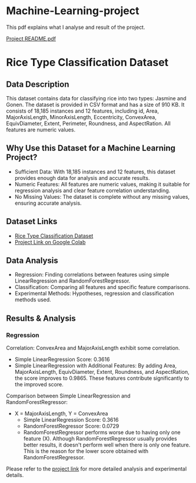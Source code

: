 # Machine-Learning-project

This pdf explains what I analyse and result of the project.  

[Project README.pdf](https://github.com/Kumoichi/Machine-Learning-project/files/10494901/Project.README.pdf)

# Rice Type Classification Dataset

## Data Description
This dataset contains data for classifying rice into two types: Jasmine and Gonen. The dataset is provided in CSV format and has a size of 910 KB. It consists of 18,185 instances and 12 features, including id, Area, MajorAxisLength, MinorAxisLength, Eccentricity, ConvexArea, EquivDiameter, Extent, Perimeter, Roundness, and AspectRation. All features are numeric values.

## Why Use this Dataset for a Machine Learning Project?
- Sufficient Data: With 18,185 instances and 12 features, this dataset provides enough data for analysis and accurate results.
- Numeric Features: All features are numeric values, making it suitable for regression analysis and clear feature correlation understanding.
- No Missing Values: The dataset is complete without any missing values, ensuring accurate analysis.

## Dataset Links
- [Rice Type Classification Dataset](https://www.kaggle.com/datasets/mssmartypants/rice-type-classification)
- [Project Link on Google Colab](https://colab.research.google.com/drive/1t1q-UI9Fb5RSwmEq7xm4K02K_7UKTUh#scrollTo=CvOAAmNm4elI)

## Data Analysis
- Regression: Finding correlations between features using simple LinearRegression and RandomForestRegressor.
- Classification: Comparing all features and specific feature comparisons.
- Experimental Methods: Hypotheses, regression and classification methods used.

## Results & Analysis

### Regression
Correlation: ConvexArea and MajorAxisLength exhibit some correlation.
- Simple LinearRegression Score: 0.3616
- Simple LinearRegression with Additional Features: By adding Area, MajorAxisLength, EquivDiameter, Extent, Roundness, and AspectRation, the score improves to 0.9865. These features contribute significantly to the improved score.

Comparison between Simple LinearRegression and RandomForestRegressor:
- X = MajorAxisLength, Y = ConvexArea
  - Simple LinearRegression Score: 0.3616
  - RandomForestRegressor Score: 0.0729
  - RandomForestRegressor performs worse due to having only one feature (X). Although RandomForestRegressor usually provides better results, it doesn't perform well when there is only one feature. This is the reason for the lower score obtained with RandomForestRegressor.

Please refer to the [project link](https://colab.research.google.com/drive/1t1q-UI9Fb5RSwmEq7xm4K02K_7UKTUh#scrollTo=CvOAAmNm4elI) for more detailed analysis and experimental details.

